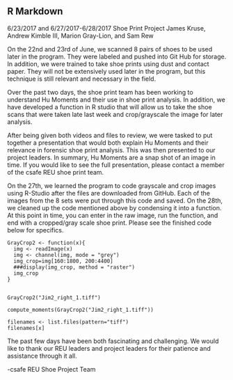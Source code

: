 R Markdown
----------

6/23/2017 and 6/27/2017-6/28/2017 Shoe Print Project James Kruse, Andrew
Kimble III, Marion Gray-Lion, and Sam Rew

On the 22nd and 23rd of June, we scanned 8 pairs of shoes to be used
later in the program. They were labeled and pushed into Git Hub for
storage. In addition, we were trained to take shoe prints using dust and
contact paper. They will not be extensively used later in the program,
but this technique is still relevant and necessary in the field.

Over the past two days, the shoe print team has been working to
understand Hu Moments and their use in shoe print analysis. In addition,
we have developed a function in R studio that will allow us to take the
shoe scans that were taken late last week and crop/grayscale the image
for later analysis.

After being given both videos and files to review, we were tasked to put
together a presentation that would both explain Hu Moments and their
relevance in forensic shoe print analysis. This was then presented to
our project leaders. In summary, Hu Moments are a snap shot of an image
in time. If you would like to see the full presentation, please contact
a member of the csafe REU shoe print team.

On the 27th, we learned the program to code grayscale and crop images
using R-Studio after the files are downloaded from GitHub. Each of the
images from the 8 sets were put through this code and saved. On the
28th, we cleaned up the code mentioned above by condensing it into a
function. At this point in time, you can enter in the raw image, run the
function, and end with a cropped/gray scale shoe print. Please see the
finished code below for specifics.

    GrayCrop2 <- function(x){
      img <- readImage(x) 
      img <- channel(img, mode = "grey") 
      img_crop=img[160:1800, 200:4400]
      ###display(img_crop, method = "raster")
      img_crop
    }


    GrayCrop2("Jim2_right_1.tiff")

    compute_moments(GrayCrop2("Jim2_right_1.tiff"))

    filenames <- list.files(pattern="tiff")
    filenames[x]

The past few days have been both fascinating and challenging. We would
like to thank our REU leaders and project leaders for their patience and
assistance through it all.

-csafe REU Shoe Project Team
